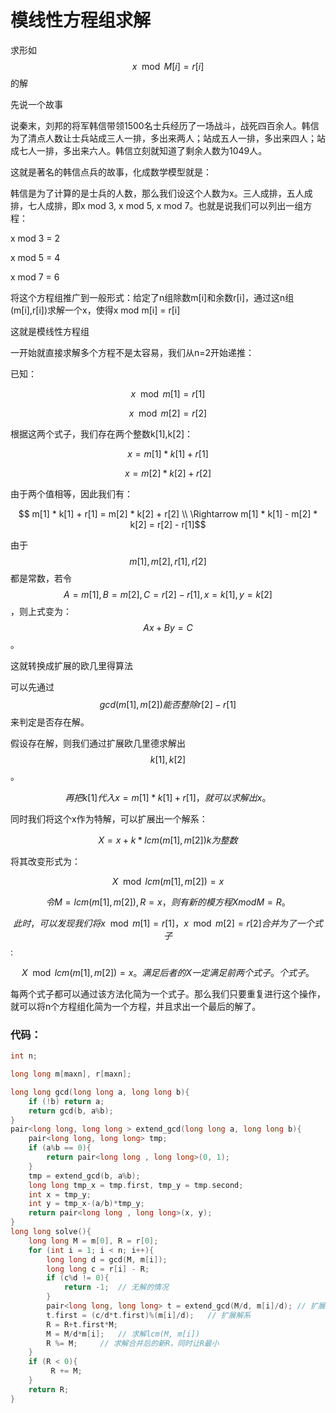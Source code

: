 # 模线性方程组求解

求形如$$x \mod M[i] = r[i] $$的解

先说一个故事

说秦末，刘邦的将军韩信带领1500名士兵经历了一场战斗，战死四百余人。韩信为了清点人数让士兵站成三人一排，多出来两人；站成五人一排，多出来四人；站成七人一排，多出来六人。韩信立刻就知道了剩余人数为1049人。

这就是著名的韩信点兵的故事，化成数学模型就是：

韩信是为了计算的是士兵的人数，那么我们设这个人数为x。三人成排，五人成排，七人成排，即x mod 3, x mod 5, x mod 7。也就是说我们可以列出一组方程：

x mod 3 = 2

x mod 5 = 4

x mod 7 = 6

将这个方程组推广到一般形式：给定了n组除数m\[i\]和余数r\[i\]，通过这n组\(m\[i\],r\[i\]\)求解一个x，使得x mod m\[i\] = r\[i\]

这就是模线性方程组

一开始就直接求解多个方程不是太容易，我们从n=2开始递推：

已知：

$$x \mod m[1] = r[1]$$

$$ x \mod m[2] = r[2]$$

根据这两个式子，我们存在两个整数k\[1\],k\[2\]：

$$x = m[1] * k[1] + r[1]$$

$$ x = m[2] * k[2] + r[2] $$

由于两个值相等，因此我们有：

$$ m[1] * k[1] + r[1] = m[2] * k[2] + r[2] 
 \\ \Rightarrow  m[1] * k[1] - m[2] * k[2] = r[2] - r[1]$$

由于$$m[1],m[2],r[1],r[2]$$都是常数，若令$$A=m[1],B=m[2],C=r[2]-r[1],x=k[1],y=k[2]$$，则上式变为：$$Ax + By = C$$。

这就转换成扩展的欧几里得算法

可以先通过$$gcd(m[1], m[2])能否整除r[2]-r[1]$$来判定是否存在解。

假设存在解，则我们通过扩展欧几里德求解出$$k[1],k[2]$$。

$$再把k[1]代入x = m[1] * k[1] + r[1]，就可以求解出x。$$

同时我们将这个x作为特解，可以扩展出一个解系：

$$X = x + k*lcm(m[1], m[2]) k为整数$$

将其改变形式为：

$$X \mod lcm(m[1], m[2]) = x$$

$$令M = lcm(m[1], m[2]), R = x，则有新的模方程X mod M = R。$$

$$此时，可以发现我们将x \mod m[1] = r[1]，x \mod m[2] = r[2]合并为了一个式子$$:

$$X \mod lcm(m[1], m[2]) = x。满足后者的X一定满足前两个式子。个式子。$$

每两个式子都可以通过该方法化简为一个式子。那么我们只要重复进行这个操作，就可以将n个方程组化简为一个方程，并且求出一个最后的解了。

### 代码：

```cpp
int n;

long long m[maxn], r[maxn];

long long gcd(long long a, long long b){
    if (!b) return a;
    return gcd(b, a%b);
}
pair<long long, long long > extend_gcd(long long a, long long b){
    pair<long long, long long> tmp;
    if (a%b == 0){
        return pair<long long , long long>(0, 1);
    }
    tmp = extend_gcd(b, a%b);
    long long tmp_x = tmp.first, tmp_y = tmp.second;
    int x = tmp_y;
    int y = tmp_x-(a/b)*tmp_y;
    return pair<long long , long long>(x, y);
}
long long solve(){
    long long M = m[0], R = r[0];
    for (int i = 1; i < n; i++){
        long long d = gcd(M, m[i]);
        long long c = r[i] - R;
        if (c%d != 0){
            return -1;  // 无解的情况
        }
        pair<long long, long long> t = extend_gcd(M/d, m[i]/d); // 扩展欧几里德计算
        t.first = (c/d*t.first)%(m[i]/d);   // 扩展解系
        R = R+t.first*M;        
        M = M/d*m[i];   // 求解lcm(M, m[i])
        R %= M;     // 求解合并后的新R，同时让R最小
    }
    if (R < 0){
         R += M;
    }
    return R;
}
```



